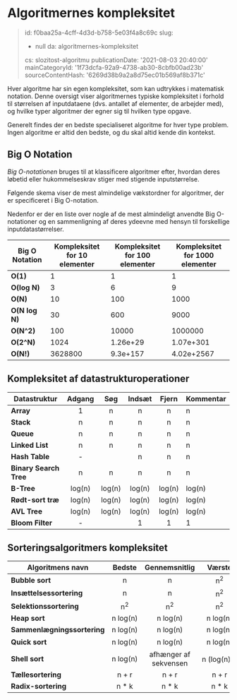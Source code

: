 Algoritmernes kompleksitet
==========================

> id: f0baa25a-4cff-4d3d-b758-5e03f4a8c69c
> slug:
> 	- null
> 	da: algoritmernes-kompleksitet
> 
> cs: slozitost-algoritmu
> publicationDate: '2021-08-03 20:40:00'
> mainCategoryId: '1f73dcfa-92a9-4738-ab30-8cbfb00ad23b'
> sourceContentHash: '6269d38b9a2a8d75ec01b569af8b371c'

Hver algoritme har sin egen kompleksitet, som kan udtrykkes i matematisk notation. Denne oversigt viser algoritmernes typiske kompleksitet i forhold til størrelsen af inputdataene (dvs. antallet af elementer, de arbejder med), og hvilke typer algoritmer der egner sig til hvilken type opgave.

Generelt findes der en bedste specialiseret algoritme for hver type problem. Ingen algoritme er altid den bedste, og du skal altid kende din kontekst.

Big O Notation
--------------

*Big O-notationen* bruges til at klassificere algoritmer efter, hvordan deres løbetid eller hukommelseskrav stiger med stigende inputstørrelse.

Følgende skema viser de mest almindelige vækstordner for algoritmer, der er specificeret i Big O-notation.

Nedenfor er der en liste over nogle af de mest almindeligt anvendte Big O-notationer og en sammenligning af deres ydeevne med hensyn til forskellige inputdatastørrelser.

| Big O Notation | Kompleksitet for 10 elementer | Kompleksitet for 100 elementer | Kompleksitet for 1000 elementer |
| -------------- | ---------------------------- | ----------------------------- | ------------------------------- |
| **O(1)** | 1 | 1 | 1 |
| **O(log N)** | 3 | 6 | 9 | 9 |
| **O(N)** | 10 | 100 | 1000 | 1000 |
| **O(N log N)** | 30 | 600 | 9000 | 9000 |
| **O(N^2)** | 100 | 10000 | 1000000 | 1000000 |
| **O(2^N)** | 1024 | 1.26e+29 | 1.07e+301 |
| **O(N!)** | 3628800 | 9.3e+157 | 4.02e+2567 |

Kompleksitet af datastrukturoperationer
----------------------------------

| Datastruktur | Adgang | Søg | Indsæt | Fjern | Kommentar |
| ----------------------- | :-------: | :-------: | :-------: | :-------: | :-------- |
| **Array** | 1 | n | n | n | n | n | n | n | n | | | |
| **Stack** | n | n | n | n | n | 1 | 1 | 1 | | | |
| **Queue** | n | n | n | n | n | n | 1 | | | | | |
| **Linked List** | n | n | n | n | n | n | 1 | n | n |
| **Hash Table** | - | | n | n | n | n | n | n | n | n | I tilfælde af en perfekt hashfunktion vil kompleksiteten være O(1) |
| **Binary Search Tree** | n | n | n | n | n | n | n | n | n | I tilfælde af et balanceret træ vil kompleksiteten være O(log(n)). |
| **B-Tree** | log(n) | log(n) | log(n) | log(n) | log(n) | log(n) | log(n) | | |
| **Rødt-sort træ** | log(n) | log(n) | log(n) | log(n) | log(n) | | |
| **AVL Tree** | log(n) | log(n) | log(n) | log(n) | log(n) | log(n) | log(n) | | |
| **Bloom Filter** | - | | 1 | 1 | 1 | - | | Ved søgning efter "falske positiver" |

Sorteringsalgoritmers kompleksitet
----------------------------

| Algoritmens navn | Bedste | Gennemsnitlig | Værste | Hukommelse | Stabil? | Kommentar |
| --------------------- | :-------------: | :-----------------: | :-----------------: | :-------: | :-------: | :-------- |
| **Bubble sort** | n | n | n<sup>2</sup> | n<sup>2</sup> | n<sup>2</sup> | 1 | Ja | | |
| **Insættelsessortering** | n | n | n<sup>2</sup> | n<sup>2</sup> | n<sup>2</sup> | 1 | | | | |
| **Selektionssortering** | n<sup>2</sup> | n<sup>2</sup> | n<sup>2</sup> | n<sup>2</sup> | 1 | | | | |
| **Heap sort** | n&nbsp;log(n) | n&nbsp;log(n) | n&nbsp;log(n) | n&nbsp;log(n) | 1 | | | Nej |
| **Sammenlægningssortering** | n&nbsp;log(n) | n&nbsp;log(n) | n&nbsp;log(n) | n&nbsp;log(n) | n | Ja | | |
| **Quick sort** | n&nbsp;log(n) | n&nbsp;log(n) | n&nbsp;log(n) | n<sup>2</sup> | log(n) | Nej | Quicksort udføres normalt med O(log(n)) stakkompleksitet. |
| **Shell sort** | n&nbsp;log(n) | afhænger af sekvensen | n&nbsp;(log(n))<sup>2</sup> | 1 | | | | Nej |
| **Tællesortering** | n + r | n + r | n + r | n + r | n + r | n + r | Ja | r - det største tal i arrayet |
| **Radix-sortering** | n * k | n * k | n * k | n * k | n + k | Ja | k - længden af den længste nøgle |
